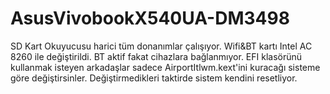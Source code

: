 # AsusVivobookX540UA-DM3498
SD Kart Okuyucusu harici tüm donanımlar çalışıyor.
Wifi&BT kartı Intel AC 8260 ile değiştirildi. BT aktif fakat cihazlara bağlanmıyor.
EFI klasörünü kullanmak isteyen arkadaşlar sadece AirportItlwm.kext'ini kuracağı sisteme göre değiştirsinler. Değiştirmedikleri taktirde sistem kendini resetliyor.

